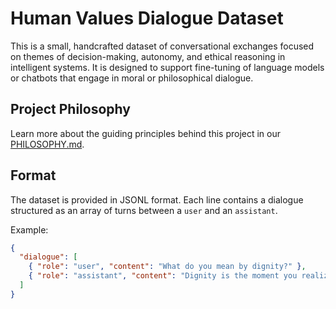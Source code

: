 # Human Values Dialogue Dataset

This is a small, handcrafted dataset of conversational exchanges focused on themes of decision-making, autonomy, and ethical reasoning in intelligent systems. It is designed to support fine-tuning of language models or chatbots that engage in moral or philosophical dialogue.

## Project Philosophy

Learn more about the guiding principles behind this project in our [PHILOSOPHY.md](./PHILOSOPHY.md).


## Format

The dataset is provided in JSONL format. Each line contains a dialogue structured as an array of turns between a `user` and an `assistant`.

Example:
```json
{
  "dialogue": [
    { "role": "user", "content": "What do you mean by dignity?" },
    { "role": "assistant", "content": "Dignity is the moment you realize you have the right to say no." }
  ]
}
